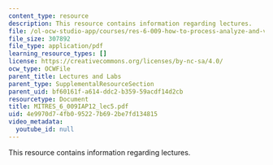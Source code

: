 ```yaml
---
content_type: resource
description: This resource contains information regarding lectures.
file: /ol-ocw-studio-app/courses/res-6-009-how-to-process-analyze-and-visualize-data-january-iap-2012/4e9970d74fb095227b692be7fd134815_MITRES_6_009IAP12_lec5.pdf
file_size: 307892
file_type: application/pdf
learning_resource_types: []
license: https://creativecommons.org/licenses/by-nc-sa/4.0/
ocw_type: OCWFile
parent_title: Lectures and Labs
parent_type: SupplementalResourceSection
parent_uid: bf60161f-a614-ddc2-b359-59acdf14d2cb
resourcetype: Document
title: MITRES_6_009IAP12_lec5.pdf
uid: 4e9970d7-4fb0-9522-7b69-2be7fd134815
video_metadata:
  youtube_id: null
---
```

This resource contains information regarding lectures.